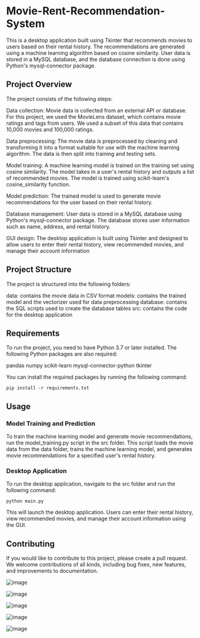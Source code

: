 # Movie-Rent-Recommendation-System

This is a desktop application built using Tkinter that recommends movies to users based on their rental history. The recommendations are generated using a machine learning algorithm based on cosine similarity. User data is stored in a MySQL database, and the database connection is done using Python's mysql-connector package.

## Project Overview

The project consists of the following steps:

  Data collection: Movie data is collected from an external API or database. For this project, we used the MovieLens dataset, which contains movie ratings and tags from users. We used a subset of this data that contains 10,000 movies and 100,000 ratings.

  Data preprocessing: The movie data is preprocessed by cleaning and transforming it into a format suitable for use with the machine learning algorithm. The data is then split into training and testing sets.

  Model training: A machine learning model is trained on the training set using cosine similarity. The model takes in a user's rental history and outputs a list of recommended movies. The model is trained using scikit-learn's cosine_similarity function.

  Model prediction: The trained model is used to generate movie recommendations for the user based on their rental history.

  Database management: User data is stored in a MySQL database using Python's mysql-connector package. The database stores user information such as name, address, and rental history.

  GUI design: The desktop application is built using Tkinter and designed to allow users to enter their rental history, view recommended movies, and manage their account information
  
  
## Project Structure
  
  The project is structured into the following folders:

  data: contains the movie data in CSV format
  models: contains the trained model and the vectorizer used for data preprocessing
  database: contains the SQL scripts used to create the database tables
  src: contains the code for the desktop application
  
## Requirements

To run the project, you need to have Python 3.7 or later installed. The following Python packages are also required:

  pandas
  numpy
  scikit-learn
  mysql-connector-python
  tkinter

You can install the required packages by running the following command:
    
    pip install -r requirements.txt
    
## Usage

### Model Training and Prediction

To train the machine learning model and generate movie recommendations, run the model_training.py script in the src folder. This script loads the movie data from the data folder, trains the machine learning model, and generates movie recommendations for a specified user's rental history.

### Desktop Application

To run the desktop application, navigate to the src folder and run the following command:
    
    python main.py

This will launch the desktop application. Users can enter their rental history, view recommended movies, and manage their account information using the GUI.

## Contributing

If you would like to contribute to this project, please create a pull request. We welcome contributions of all kinds, including bug fixes, new features, and improvements to documentation.

 
![image](https://user-images.githubusercontent.com/112408652/218651101-f417e33a-1b3c-4531-821c-955ed7656b9b.png)

![image](https://user-images.githubusercontent.com/112408652/218651913-0eb6bfbb-6b70-4dcb-a224-91fb0b0f89dc.png)

![image](https://user-images.githubusercontent.com/112408652/218651981-685ebb5a-8a67-4e04-9981-1ef7ff4773fd.png)

![image](https://user-images.githubusercontent.com/112408652/218657208-b978404a-d494-4b8b-914a-ed0f8faf74ad.png)

![image](https://user-images.githubusercontent.com/112408652/218657247-7781d745-51b3-48cc-bd10-155ff2bae2b4.png)



